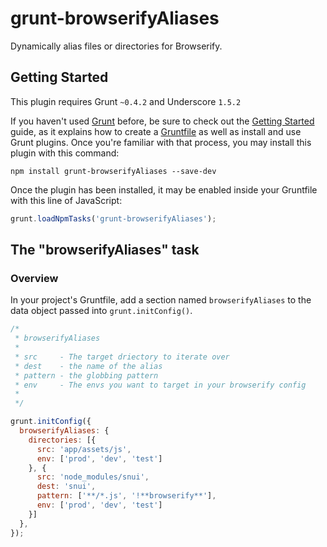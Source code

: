 # grunt-browserifyAliases

Dynamically alias files or directories for Browserify.

## Getting Started
This plugin requires Grunt `~0.4.2` and Underscore `1.5.2`

If you haven't used [Grunt](http://gruntjs.com/) before, be sure to check out the [Getting Started](http://gruntjs.com/getting-started) guide, as it explains how to create a [Gruntfile](http://gruntjs.com/sample-gruntfile) as well as install and use Grunt plugins. Once you're familiar with that process, you may install this plugin with this command:

```shell
npm install grunt-browserifyAliases --save-dev
```

Once the plugin has been installed, it may be enabled inside your Gruntfile with this line of JavaScript:

```js
grunt.loadNpmTasks('grunt-browserifyAliases');
```

## The "browserifyAliases" task

### Overview
In your project's Gruntfile, add a section named `browserifyAliases` to the data object passed into `grunt.initConfig()`.

```js
/*
 * browserifyAliases
 * 
 * src     - The target driectory to iterate over
 * dest    - the name of the alias
 * pattern - the globbing pattern
 * env     - The envs you want to target in your browserify config
 * 
 */

grunt.initConfig({
  browserifyAliases: {
    directories: [{
      src: 'app/assets/js',
      env: ['prod', 'dev', 'test']
    }, {
      src: 'node_modules/snui',
      dest: 'snui',
      pattern: ['**/*.js', '!**browserify**'],
      env: ['prod', 'dev', 'test']
    }]
  },
});
```
